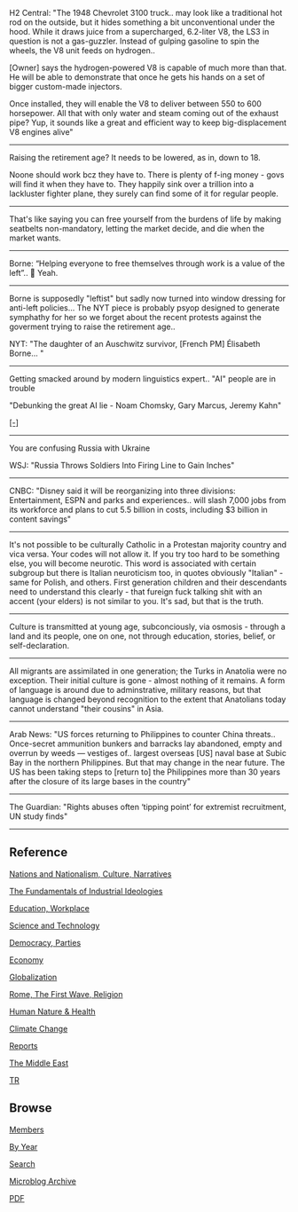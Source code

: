 
H2 Central: "The 1948 Chevrolet 3100 truck.. may look like a
traditional hot rod on the outside, but it hides something a bit
unconventional under the hood. While it draws juice from a
supercharged, 6.2-liter V8, the LS3 in question is not a
gas-guzzler. Instead of gulping gasoline to spin the wheels, the V8
unit feeds on hydrogen..

[Owner] says the hydrogen-powered V8 is capable of much more than
that. He will be able to demonstrate that once he gets his hands on a
set of bigger custom-made injectors.

Once installed, they will enable the V8 to deliver between 550 to 600
horsepower. All that with only water and steam coming out of the
exhaust pipe? Yup, it sounds like a great and efficient way to
keep big-displacement V8 engines alive"

---

Raising the retirement age? It needs to be lowered, as in, down to
18.

Noone should work bcz they have to. There is plenty of f-ing money -
govs will find it when they have to. They happily sink over a trillion
into a lackluster fighter plane, they surely can find some of it for
regular people.

---

That's like saying you can free yourself from the burdens of life by
making seatbelts non-mandatory, letting the market decide, and die
when the market wants.

---

Borne: “Helping everyone to free themselves through work is a value of
the left”.. 🤣 Yeah.

---

Borne is supposedly "leftist" but sadly now turned into window
dressing for anti-left policies... The NYT piece is probably psyop
designed to generate symphathy for her so we forget about the recent
protests against the goverment trying to raise the retirement age..

NYT: "The daughter of an Auschwitz survivor, [French PM] Élisabeth
Borne... "

---

Getting smacked around by modern linguistics expert.. "AI" people are
in trouble

"Debunking the great AI lie - Noam Chomsky, Gary Marcus, Jeremy Kahn"

[[-]](https://youtu.be/PBdZi_JtV4c?t=169)

---

You are confusing Russia with Ukraine

WSJ: "Russia Throws Soldiers Into Firing Line to Gain Inches"

---

CNBC: "Disney said it will be reorganizing into three divisions:
Entertainment, ESPN and parks and experiences.. will slash 7,000 jobs
from its workforce and plans to cut 5.5 billion in costs, including $3
billion in content savings"

---

It's not possible to be culturally Catholic in a Protestan majority
country and vica versa. Your codes will not allow it. If you try too
hard to be something else, you will become neurotic. This word is
associated with certain subgroup but there is Italian neuroticism too,
in quotes obviously "Italian" - same for Polish, and others. First
generation children and their descendants need to understand this
clearly - that fureign fuck talking shit with an accent (your elders)
is not similar to you. It's sad, but that is the truth.

---

Culture is transmitted at young age, subconciously, via osmosis -
through a land and its people, one on one, not through education,
stories, belief, or self-declaration.

---

All migrants are assimilated in one generation; the Turks in Anatolia
were no exception. Their initial culture is gone - almost nothing of
it remains. A form of language is around due to adminstrative,
military reasons, but that language is changed beyond recognition to
the extent that Anatolians today cannot understand "their cousins" in
Asia. 

---

Arab News: "US forces returning to Philippines to counter China
threats..  Once-secret ammunition bunkers and barracks lay abandoned,
empty and overrun by weeds — vestiges of.. largest overseas [US] naval
base at Subic Bay in the northern Philippines.  But that may change in
the near future. The US has been taking steps to [return to] the
Philippines more than 30 years after the closure of its large bases in
the country"

---

The Guardian: "Rights abuses often ‘tipping point’ for extremist
recruitment, UN study finds"

---

## Reference

[Nations and Nationalism, Culture, Narratives](2013/02/nations-and-nationalism.html)

[The Fundamentals of Industrial Ideologies](2011/04/fundamentals-of-industrial-ideologies.html)

[Education, Workplace](2017/09/education-workplace.html)

[Science and Technology](2018/09/science-technology.html)

[Democracy, Parties](2016/11/democracy.html)

[Economy](2018/05/economy.html)

[Globalization](2018/09/globalization.html)

[Rome, The First Wave, Religion](2017/12/rome.html)

[Human Nature & Health](2020/07/human-nature.html)

[Climate Change](2018/12/climate.html)

[Reports](2019/05/reports.html)

[The Middle East](2019/07/middleeast.html)

[TR](../tr)

## Browse

[Members](2022/08/members.html)

[By Year](years.html)

[Search](search.html)

[Microblog Archive](mbl/index.html)

[PDF](https://drive.google.com/uc?export=view&id=1FSi-1MnqXVq_PVTEXzzflwN8-7h92N_R)
